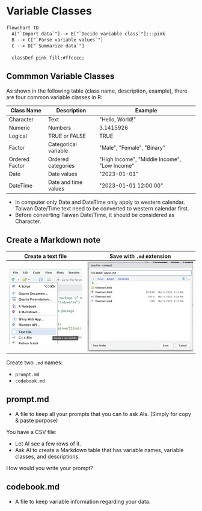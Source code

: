 # Variable Classes


```mermaid
flowchart TD
  A["`Import data`"]--> B["`Decide variable class`"]:::pink 
  B --> C["`Parse variable values`"]
  C --> D["`Summarize data`"]

  classDef pink fill:#ffcccc;
```

## Commmon Variable Classes

As shown in the following table (class name, description, example), there are four common variable classes in R:

| Class Name     | Description          | Example                                      |
| -------------- | -------------------- | -------------------------------------------- |
| Character      | Text                 | "Hello, World!"                              |
| Numeric        | Numbers              | 3.1415926                                    |
| Logical        | TRUE or FALSE        | TRUE                                         |
| Factor         | Categorical variable | "Male", "Female", "Binary"                   |
| Ordered Factor | Ordered categories   | "High Income", "Middle Income", "Low Income" |
| Date           | Date values          | "2023-01-01"                                 |
| DateTime       | Date and time values | "2023-01-01 12:00:00"                        |

  - In computer only Date and DateTime only apply to western calendar. Taiwan Date/Time text need to be converted to western calendar first. 
  - Before converting Taiwan Date/Time, it should be considered as Character.

## Create a Markdown note

| Create a text file                  | Save with `.md` extension           |
| ----------------------------------- | ----------------------------------- |
| ![](../img/2025-03-12-09-48-27.png) | ![](../img/2025-03-12-09-49-25.png) |

Create two `.md` names:

  - `prompt.md`  
  - `codebook.md`  

## prompt.md

  - A file to keep all your prompts that you can to ask AIs. (Simply for copy & paste purpose)


You have a CSV file:  

  - Let AI see a few rows of it.  
  - Ask AI to create a Markdown table that has variable names, variable classes, and descriptions.

How would you write your prompt? 

## codebook.md

  - A file to keep variable information regarding your data.

